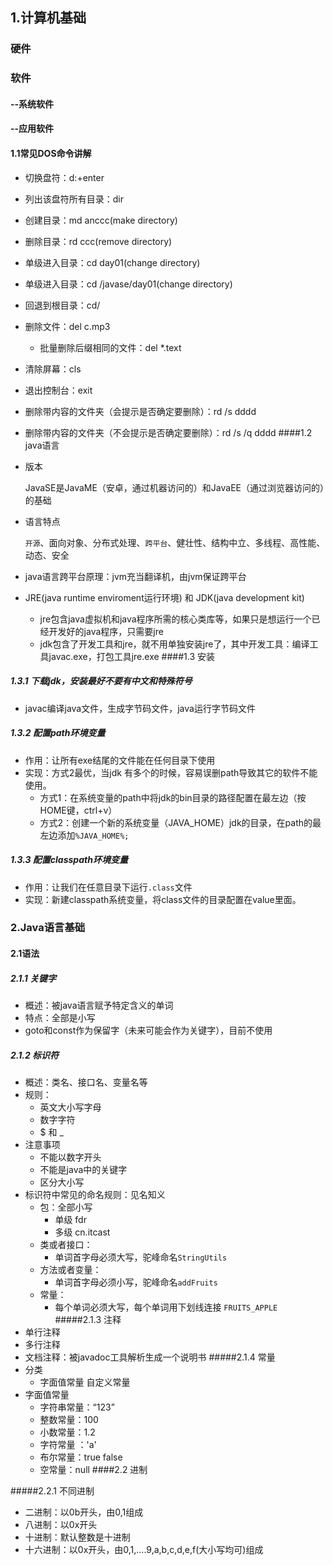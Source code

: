 ## 1.计算机基础

### 硬件

### 软件

#### --系统软件

#### --应用软件

#### 1.1常见DOS命令讲解

- 切换盘符：d:+enter

- 列出该盘符所有目录：dir

- 创建目录：md anccc(make directory)

- 删除目录：rd ccc(remove directory)

- 单级进入目录：cd day01(change directory)

- 单级进入目录：cd  /javase/day01(change directory)

- 回退到根目录：cd/

- 删除文件：del c.mp3

  - 批量删除后缀相同的文件：del   *.text

- 清除屏幕：cls

- 退出控制台：exit

- 删除带内容的文件夹（会提示是否确定要删除）：rd /s dddd

- 删除带内容的文件夹（不会提示是否确定要删除）：rd /s /q dddd
####1.2 java语言

- 版本

  JavaSE是JavaME（安卓，通过机器访问的）和JavaEE（通过浏览器访问的）的基础

- 语言特点

  `开源`、面向对象、分布式处理、`跨平台`、健壮性、结构中立、多线程、高性能、动态、安全

- java语言跨平台原理：jvm充当翻译机，由jvm保证跨平台



- JRE(java runtime enviroment运行环境) 和 JDK(java development kit)
  - jre包含java虚拟机和java程序所需的核心类库等，如果只是想运行一个已经开发好的java程序，只需要jre
  - jdk包含了开发工具和jre，就不用单独安装jre了，其中开发工具：编译工具javac.exe，打包工具jre.exe
####1.3 安装

##### 1.3.1 下载jdk，安装最好不要有中文和特殊符号

- javac编译java文件，生成字节码文件，java运行字节码文件
##### 1.3.2 配置path环境变量
- 作用：让所有exe结尾的文件能在任何目录下使用
- 实现：方式2最优，当jdk 有多个的时候，容易误删path导致其它的软件不能使用。
  -  方式1：在系统变量的path中将jdk的bin目录的路径配置在最左边（按HOME键，ctrl+v）
  - 方式2：创建一个新的系统变量（JAVA_HOME）jdk的目录，在path的最左边添加`%JAVA_HOME%;`
##### 1.3.3 配置classpath环境变量
- 作用：让我们在任意目录下运行`.class`文件
- 实现：新建classpath系统变量，将class文件的目录配置在value里面。
### 2.Java语言基础
#### 2.1语法
##### 2.1.1 关键字
- 概述：被java语言赋予特定含义的单词
- 特点：全部是小写
- goto和const作为保留字（未来可能会作为关键字），目前不使用
##### 2.1.2 标识符
- 概述：类名、接口名、变量名等
- 规则：
	- 英文大小写字母
	- 数字字符
	- $ 和 _
- 注意事项
	- 不能以数字开头
	- 不能是java中的关键字
	- 区分大小写 
- 标识符中常见的命名规则：见名知义
	-  包：全部小写
		- 单级 fdr
		- 多级 cn.itcast
	-  类或者接口：
		- 单词首字母必须大写，驼峰命名`StringUtils` 
	-  方法或者变量：
		-  单词首字母必须小写，驼峰命名`addFruits`
	-  常量：
		- 每个单词必须大写，每个单词用下划线连接 `FRUITS_APPLE`
#####2.1.3 注释
- 单行注释
- 多行注释
- 文档注释：被javadoc工具解析生成一个说明书
#####2.1.4 常量
- 分类
	- 字面值常量
		 自定义常量	 
- 字面值常量
	- 字符串常量：“123”
	- 整数常量：100
	- 小数常量：1.2
	- 字符常量 ：'a'
	- 布尔常量：true false
	- 空常量：null
####2.2 进制

#####2.2.1 不同进制
- 二进制：以0b开头，由0,1组成
- 八进制：以0x开头
- 十进制：默认整数是十进制
- 十六进制：以0x开头，由0,1,....9,a,b,c,d,e,f(大小写均可)组成
